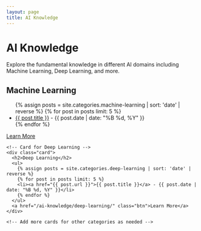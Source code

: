 ```yaml
---
layout: page
title: AI Knowledge
---
```


<div class="container">
  <h1>AI Knowledge</h1>
  <p>Explore the fundamental knowledge in different AI domains including Machine Learning, Deep Learning, and more.</p>

  <!-- Card Container -->
  <div class="card-container">
    <!-- Card for Machine Learning -->
    <div class="card">
      <h2>Machine Learning</h2>
      <ul>
        {% assign posts = site.categories.machine-learning | sort: 'date' | reverse %}
        {% for post in posts limit: 5 %}
        <li><a href="{{ post.url }}">{{ post.title }}</a> - {{ post.date | date: "%B %d, %Y" }}</li>
        {% endfor %}
      </ul>
      <a href="/ai-knowledge/machine-learning/" class="btn">Learn More</a>
    </div>

    <!-- Card for Deep Learning -->
    <div class="card">
      <h2>Deep Learning</h2>
      <ul>
        {% assign posts = site.categories.deep-learning | sort: 'date' | reverse %}
        {% for post in posts limit: 5 %}
        <li><a href="{{ post.url }}">{{ post.title }}</a> - {{ post.date | date: "%B %d, %Y" }}</li>
        {% endfor %}
      </ul>
      <a href="/ai-knowledge/deep-learning/" class="btn">Learn More</a>
    </div>

    <!-- Add more cards for other categories as needed -->
  </div>
</div>
